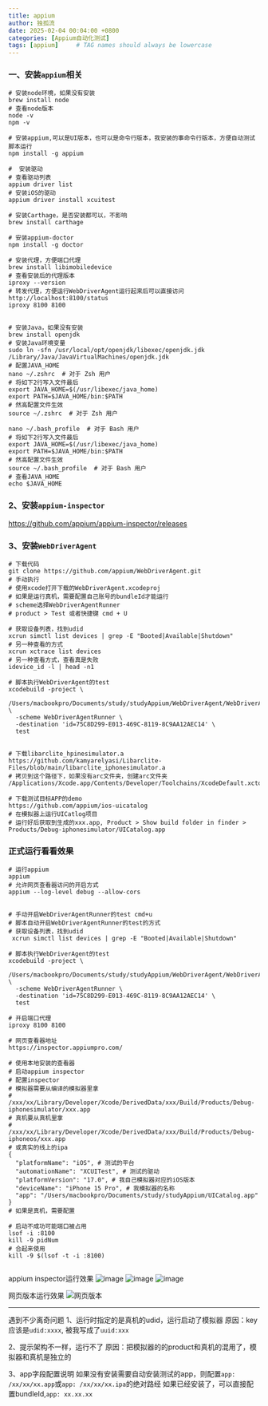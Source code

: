 ```yaml
---
title: appium
author: 独孤流
date: 2025-02-04 00:04:00 +0800
categories: [Appium自动化测试]
tags: [appium]     # TAG names should always be lowercase
---
```


### 一、安装`appium`相关
```
# 安装node环境，如果没有安装
brew install node
# 查看node版本
node -v
npm -v

# 安装appium,可以是UI版本，也可以是命令行版本，我安装的事命令行版本，方便自动测试脚本运行
npm install -g appium

#  安装驱动
# 查看驱动列表
appium driver list
# 安装iOS的驱动
appium driver install xcuitest

# 安装Carthage，是否安装都可以，不影响
brew install carthage

# 安装appium-doctor
npm install -g doctor

# 安装代理，方便端口代理
brew install libimobiledevice
# 查看安装后的代理版本
iproxy --version
# 转发代理，方便运行WebDriverAgent运行起来后可以直接访问 http://localhost:8100/status
iproxy 8100 8100


# 安装Java，如果没有安装
brew install openjdk
# 安装Java环境变量
sudo ln -sfn /usr/local/opt/openjdk/libexec/openjdk.jdk /Library/Java/JavaVirtualMachines/openjdk.jdk
# 配置JAVA_HOME
nano ~/.zshrc  # 对于 Zsh 用户
# 将如下2行写入文件最后
export JAVA_HOME=$(/usr/libexec/java_home)
export PATH=$JAVA_HOME/bin:$PATH
# 然高配置文件生效
source ~/.zshrc  # 对于 Zsh 用户

nano ~/.bash_profile  # 对于 Bash 用户
# 将如下2行写入文件最后
export JAVA_HOME=$(/usr/libexec/java_home)
export PATH=$JAVA_HOME/bin:$PATH
# 然高配置文件生效
source ~/.bash_profile  # 对于 Bash 用户
# 查看JAVA_HOME
echo $JAVA_HOME
```

### 2、安装`appium-inspector`
https://github.com/appium/appium-inspector/releases

### 3、安装`WebDriverAgent`
```
# 下载代码
git clone https://github.com/appium/WebDriverAgent.git
# 手动执行
# 使用xcode打开下载的WebDriverAgent.xcodeproj
# 如果是运行真机，需要配置自己账号的bundleId才能运行
# scheme选择WebDriverAgentRunner
# product > Test 或者快捷键 cmd + U

# 获取设备列表，找到udid
xcrun simctl list devices | grep -E "Booted|Available|Shutdown"
# 另一种查看的方式
xcrun xctrace list devices
# 另一种查看方式，查看真是失败
idevice_id -l | head -n1

# 脚本执行WebDriverAgent的test
xcodebuild -project \
 /Users/macbookpro/Documents/study/studyAppium/WebDriverAgent/WebDriverAgent.xcodeproj \
  -scheme WebDriverAgentRunner \
  -destination 'id=75C8D299-E013-469C-8119-8C9AA12AEC14' \
  test


# 下载libarclite_hpinesimulator.a
https://github.com/kamyarelyasi/Libarclite-Files/blob/main/libarclite_iphonesimulator.a
# 拷贝到这个路径下，如果没有arc文件夹，创建arc文件夹
/Applications/Xcode.app/Contents/Developer/Toolchains/XcodeDefault.xctoolchain/usr/lib/arc

# 下载测试目标APP的demo
https://github.com/appium/ios-uicatalog
# 在模拟器上运行UICatlog项目
# 运行好后获取到生成的xxx.app, Product > Show build folder in finder > Products/Debug-iphonesimulator/UICatalog.app
```

### 正式运行看看效果
```
# 运行appium
appium
# 允许网页查看器访问的开启方式
appium --log-level debug --allow-cors 


# 手动开启WebDriverAgentRunner的test cmd+u
# 脚本自动开启WebDriverAgentRunner的test的方式
# 获取设备列表，找到udid
 xcrun simctl list devices | grep -E "Booted|Available|Shutdown"

# 脚本执行WebDriverAgent的test
xcodebuild -project \
 /Users/macbookpro/Documents/study/studyAppium/WebDriverAgent/WebDriverAgent.xcodeproj \
  -scheme WebDriverAgentRunner \
  -destination 'id=75C8D299-E013-469C-8119-8C9AA12AEC14' \
  test

# 开启端口代理
iproxy 8100 8100

# 网页查看器地址
https://inspector.appiumpro.com/

# 使用本地安装的查看器
# 启动appium inspector
# 配置inspector
# 模拟器需要从编译的模拟器里拿
# /xxx/xx/Library/Developer/Xcode/DerivedData/xxx/Build/Products/Debug-iphonesimulator/xxx.app
# 真机要从真机里拿
# /xxx/xx/Library/Developer/Xcode/DerivedData/xxx/Build/Products/Debug-iphoneos/xxx.app
# 或真实的线上的ipa
{
  "platformName": "iOS", # 测试的平台
  "automationName": "XCUITest", # 测试的驱动
  "platformVersion": "17.0", # 我自己模拟器对应的iOS版本
  "deviceName": "iPhone 15 Pro", # 我模拟器的名称
  "app": "/Users/macbookpro/Documents/study/studyAppium/UICatalog.app"
}
# 如果是真机，需要配置

# 启动不成功可能端口被占用
lsof -i :8100
kill -9 pidNum
# 合起来使用
kill -9 $(lsof -t -i :8100)


```
appium inspector运行效果
![image](/assets/img/appium/appium-1.png)
![image](/assets/img/appium/appium-2.png)
![image](/assets/img/appium/appium-3.png)

网页版本运行效果
![网页版本](/assets/img/appium/appium-4.png)

----
遇到不少离奇问题
1、运行时指定的是真机的udid，运行启动了模拟器
原因：key应该是`udid:xxxx`, 被我写成了`uuid:xxx`

2、提示架构不一样，运行不了
原因：把模拟器的的product和真机的混用了，模拟器和真机是独立的

3、app字段配置说明
如果没有安装需要自动安装测试的app，则配置`app: /xx/xx/xx.app`或`app: /xx/xx/xx.ipa`的绝对路经
如果已经安装了，可以直接配置bundleId,`app: xx.xx.xx`
